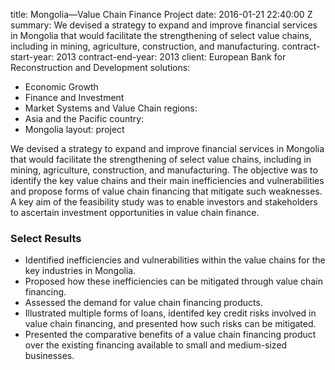 
title: Mongolia—Value Chain Finance Project
date: 2016-01-21 22:40:00 Z
summary: We devised a strategy to expand and improve financial services in Mongolia
  that would facilitate the strengthening of select value chains, including in mining,
  agriculture, construction, and manufacturing.
contract-start-year: 2013
contract-end-year: 2013
client: European Bank for Reconstruction and Development
solutions:
- Economic Growth
- Finance and Investment
- Market Systems and Value Chain
regions:
- Asia and the Pacific
country:
- Mongolia
layout: project


We devised a strategy to expand and improve financial services in Mongolia that would facilitate the strengthening of select value chains, including in mining, agriculture, construction, and manufacturing. The objective was to identify the key value chains and their main inefficiencies and vulnerabilities and propose forms of value chain financing that mitigate such weaknesses. A key aim of the feasibility study was to enable investors and stakeholders to ascertain investment opportunities in value chain finance.

### Select Results

* Identified inefficiencies and vulnerabilities within the value chains for the key industries in Mongolia.
* Proposed how these inefficiencies can be mitigated through value chain financing.
* Assessed the demand for value chain financing products.
* Illustrated multiple forms of loans, identifed key credit risks involved in value chain financing, and presented how such risks can be mitigated.
* Presented the comparative benefits of a value chain financing product over the existing financing available to small and medium-sized businesses.
